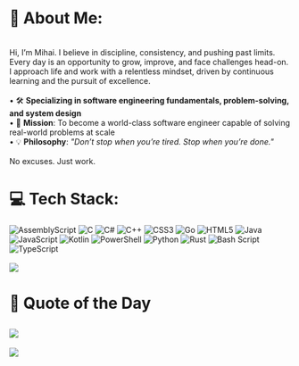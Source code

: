 # 💼 About Me:
<br>Hi, I’m Mihai. I believe in discipline, consistency, and pushing past limits. Every day is an opportunity to grow, improve, and face challenges head-on. I approach life and work with a relentless mindset, driven by continuous learning and the pursuit of excellence.<br><br>• 🛠️ **Specializing in software engineering fundamentals, problem-solving, and system design**  <br>• 🎯 **Mission**: To become a world-class software engineer capable of solving real-world problems at scale  <br>• 💡 **Philosophy**: *"Don’t stop when you’re tired. Stop when you’re done."*<br><br>No excuses. Just work.


# 💻 Tech Stack:
![AssemblyScript](https://img.shields.io/badge/assembly%20script-%23000000.svg?style=flat&logo=assemblyscript&logoColor=white) ![C](https://img.shields.io/badge/c-%2300599C.svg?style=flat&logo=c&logoColor=white) ![C#](https://img.shields.io/badge/c%23-%23239120.svg?style=flat&logo=csharp&logoColor=white) ![C++](https://img.shields.io/badge/c++-%2300599C.svg?style=flat&logo=c%2B%2B&logoColor=white) ![CSS3](https://img.shields.io/badge/css3-%231572B6.svg?style=flat&logo=css3&logoColor=white) ![Go](https://img.shields.io/badge/go-%2300ADD8.svg?style=flat&logo=go&logoColor=white) ![HTML5](https://img.shields.io/badge/html5-%23E34F26.svg?style=flat&logo=html5&logoColor=white) ![Java](https://img.shields.io/badge/java-%23ED8B00.svg?style=flat&logo=openjdk&logoColor=white) ![JavaScript](https://img.shields.io/badge/javascript-%23323330.svg?style=flat&logo=javascript&logoColor=%23F7DF1E) ![Kotlin](https://img.shields.io/badge/kotlin-%237F52FF.svg?style=flat&logo=kotlin&logoColor=white) ![PowerShell](https://img.shields.io/badge/PowerShell-%235391FE.svg?style=flat&logo=powershell&logoColor=white) ![Python](https://img.shields.io/badge/python-3670A0?style=flat&logo=python&logoColor=ffdd54) ![Rust](https://img.shields.io/badge/rust-%23000000.svg?style=flat&logo=rust&logoColor=white) ![Bash Script](https://img.shields.io/badge/bash_script-%23121011.svg?style=flat&logo=gnu-bash&logoColor=white) ![TypeScript](https://img.shields.io/badge/typescript-%23007ACC.svg?style=flat&logo=typescript&logoColor=white)<br><br>
![](https://github-readme-stats.vercel.app/api/top-langs/?username=Mihaix&theme=chartreuse-dark&hide_border=true&include_all_commits=false&count_private=false&layout=compact)


# 💬 Quote of the Day

![](https://quotes-github-readme.vercel.app/api?type=horizontal&theme=merko)
---
[![](https://visitcount.itsvg.in/api?id=Mihaix&icon=0&color=3)](https://visitcount.itsvg.in)
